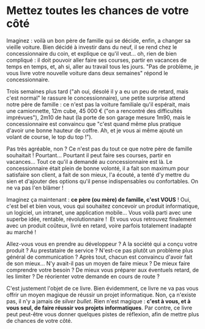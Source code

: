 # Mettez toutes les chances de votre côté


Imaginez : voilà un bon père de famille qui se décide, enfin, a changer
sa vieille voiture. Bien décidé à investir dans du neuf, il se rend chez
le concessionnaire du coin, et explique ce qu'il veut... oh, rien de
bien compliqué : il doit pouvoir aller faire ses courses, partir en
vacances de temps en temps, et, ah si, aller au travail tous les jours.
"Pas de problème, je vous livre votre nouvelle voiture dans deux
semaines" répond le concessionnaire. 


Trois semaines plus tard ("ah oui, désolé il y a eu un peu de retard,
mais c'est normal" le rassure le concessionnaire), une petite surprise
attend notre père de famille : ce n'est pas la voiture familiale qu'il
espérait, mais une camionnette, 12m cube, 45 000 € ("on a rencontré des
difficultés imprévues"), 2m10 de haut (la porte de son garage mesure
1m90, mais le concessionnaire est convaincu que "c'est quand même plus
pratique d'avoir une bonne hauteur de coffre. Ah, et je vous ai même
ajouté un volant de course, le top du top !"). 


Pas très agréable, non ? Ce n'est pas du tout ce que notre père de
famille souhaitait ! Pourtant... Pourtant il peut faire ses courses,
partir en vacances... Tout ce qu'il a demandé au concessionnaire est là.
Le concessionnaire était plein de bonne volonté, il a fait son maximum
pour satisfaire son client, a fait de son mieux, l'a écouté, a tenté d'y
mettre du sien et d'ajouter des options qu'il pense indispensables ou
confortables. On ne va pas l'en blâmer !


Imaginez ça maintenant : **ce père (ou mère) de famille, c'est VOUS** !
Oui, c'est bel et bien vous, vous qui souhaitez concevoir un produit
informatique, un logiciel, un intranet, une application mobile... Vous
voilà parti avec une superbe idée, rentable, révolutionnaire !  Et vous
vous retrouvez finalement avec un produit coûteux, livré en retard,
voire parfois totalement inadapté au marché !


Allez-vous vous en prendre au développeur ? A la société qui a conçu
votre produit ? Au prestataire de service ? N'est-ce pas plutôt un
problème plus général de communication ? Après tout, chacun est
convaincu d'avoir fait de son mieux... N'y avait-il pas un moyen de
faire mieux ? De mieux faire comprendre votre besoin ? De mieux vous
préparer aux éventuels retard, de les limiter ? De réorienter votre
demande en cours de route ?


C'est justement l'objet de ce livre. Bien évidemment, ce livre ne va pas
vous offrir un moyen magique de réussir un projet informatique. Non, ça
n'existe pas, il n'y a jamais de *silver bullet*. Rien n'est magique :
**c'est à vous, et à vous seul, de faire réussir vos projets
informatiques**. Par contre, ce livre peut peut-être vous donner
quelques pistes de réflexion, afin de mettre plus de chances de votre
côté.

